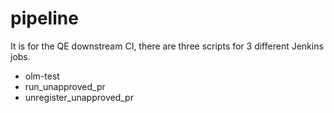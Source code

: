 # pipeline

It is for the QE downstream CI, there are three scripts for 3 different Jenkins jobs.

- olm-test
- run_unapproved_pr
- unregister_unapproved_pr
